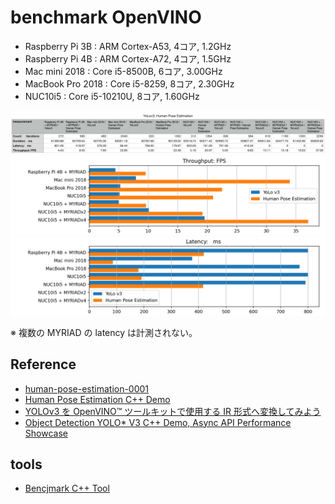 # benchmark OpenVINO

- Raspberry Pi 3B : ARM Cortex-A53, 4コア, 1.2GHz
- Raspberry Pi 4B : ARM Cortex-A72, 4コア, 1.5GHz
- Mac mini 2018 : Core i5-8500B, 6コア, 3.00GHz
- MacBook Pro 2018 : Core i5-8259, 8コア, 2.30GHz
- NUC10i5 : Core i5-10210U, 8コア, 1.60GHz

![table](images/table.png)
![3](images/3.png)
![2](images/2.png)

※ 複数の MYRIAD の latency は計測されない。

## Reference

- [human-pose-estimation-0001](https://docs.openvinotoolkit.org/2019_R1/_human_pose_estimation_0001_description_human_pose_estimation_0001.html)
- [Human Pose Estimation C++ Demo](https://docs.openvinotoolkit.org/latest/omz_demos_human_pose_estimation_demo_README.html)
- [YOLOv3 を OpenVINO™ ツールキットで使用する IR 形式へ変換してみよう](https://macnicago.zendesk.com/hc/ja/articles/360042709871-YOLOv3-%E3%82%92-OpenVINO-%E3%83%84%E3%83%BC%E3%83%AB%E3%82%AD%E3%83%83%E3%83%88%E3%81%A7%E4%BD%BF%E7%94%A8%E3%81%99%E3%82%8B-IR-%E5%BD%A2%E5%BC%8F%E3%81%B8%E5%A4%89%E6%8F%9B%E3%81%97%E3%81%A6%E3%81%BF%E3%82%88%E3%81%86)
- [Object Detection YOLO* V3 C++ Demo, Async API Performance Showcase](https://docs.openvinotoolkit.org/latest/omz_demos_object_detection_demo_yolov3_async_README.html)


## tools

- [Bencjmark C++ Tool](https://docs.openvinotoolkit.org/latest/openvino_inference_engine_samples_benchmark_app_README.html)
